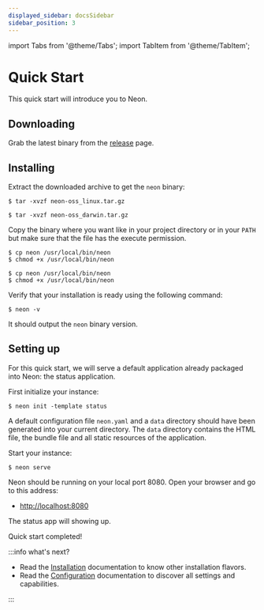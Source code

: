 ```yaml
---
displayed_sidebar: docsSidebar
sidebar_position: 3
---
```


import Tabs from '@theme/Tabs';
import TabItem from '@theme/TabItem';

# Quick Start

This quick start will introduce you to Neon.

## Downloading

Grab the latest binary from the [release](https://github.com/bhuisgen/neon-oss/releases) page.

## Installing

Extract the downloaded archive to get the `neon` binary:

<Tabs groupId="os">

<TabItem value="linux" label="Linux" default>

```shell
$ tar -xvzf neon-oss_linux.tar.gz
```

</TabItem>

<TabItem value="darwin" label="macOS">

```shell
$ tar -xvzf neon-oss_darwin.tar.gz
```

</TabItem>

</Tabs>

Copy the binary where you want like in your project directory or in your `PATH` but make sure that the file has the
execute permission.

<Tabs groupId="os">

<TabItem value="linux" label="Linux" default>

```shell
$ cp neon /usr/local/bin/neon
$ chmod +x /usr/local/bin/neon
```

</TabItem>

<TabItem value="darwin" label="macOS">

```shell
$ cp neon /usr/local/bin/neon
$ chmod +x /usr/local/bin/neon
```

</TabItem>

</Tabs>

Verify that your installation is ready using the following command:

```shell
$ neon -v
```

It should output the `neon` binary version.

## Setting up

For this quick start, we will serve a default application already packaged into Neon: the status application.

First initialize your instance:

```shell
$ neon init -template status
```

A default configuration file `neon.yaml` and a `data` directory should have been generated into your current directory. The `data` directory contains the HTML file, the bundle file and all static resources of the application.

Start your instance:

```shell
$ neon serve
```

Neon should be running on your local port 8080. Open your browser and go to this address:

- [http://localhost:8080](http://localhost:8080)

The status app will showing up.

Quick start completed!

:::info what's next?

- Read the [Installation](/neon/installation/overview) documentation to know other installation flavors.
- Read the [Configuration](/neon/configuration/overview) documentation to discover all settings and capabilities.

:::
